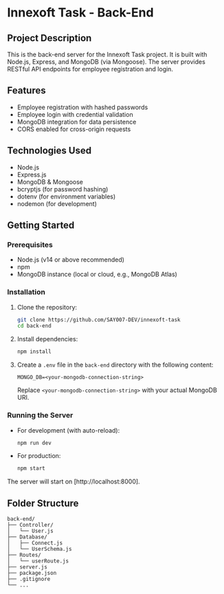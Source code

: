 # Innexoft Task - Back-End

## Project Description
This is the back-end server for the Innexoft Task project. It is built with Node.js, Express, and MongoDB (via Mongoose). The server provides RESTful API endpoints for employee registration and login.

## Features
- Employee registration with hashed passwords
- Employee login with credential validation
- MongoDB integration for data persistence
- CORS enabled for cross-origin requests

## Technologies Used
- Node.js
- Express.js
- MongoDB & Mongoose
- bcryptjs (for password hashing)
- dotenv (for environment variables)
- nodemon (for development)

## Getting Started

### Prerequisites
- Node.js (v14 or above recommended)
- npm
- MongoDB instance (local or cloud, e.g., MongoDB Atlas)

### Installation
1. Clone the repository:
   ```bash
   git clone https://github.com/SAY007-DEV/innexoft-task
   cd back-end
   ```
2. Install dependencies:
   ```bash
   npm install
   ```
3. Create a `.env` file in the `back-end` directory with the following content:
   ```env
   MONGO_DB=<your-mongodb-connection-string>
   ```
   Replace `<your-mongodb-connection-string>` with your actual MongoDB URI.

### Running the Server
- For development (with auto-reload):
  ```bash
  npm run dev
  ```
- For production:
  ```bash
  npm start
  ```

The server will start on [http://localhost:8000].


## Folder Structure
```
back-end/
├── Controller/
│   └── User.js
├── Database/
│   ├── Connect.js
│   └── UserSchema.js
├── Routes/
│   └── userRoute.js
├── server.js
├── package.json
├── .gitignore
└── ...
```


